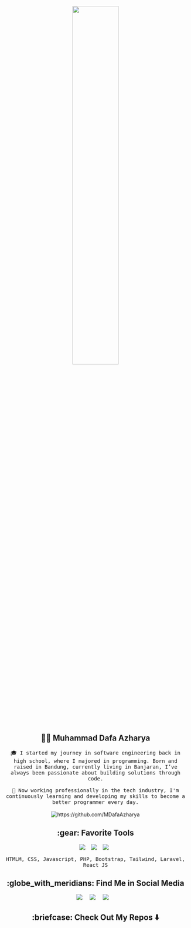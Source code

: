 <div align="center">
    <img src="https://github.com/MDafaAzharya/MDafaAzharya/assets/125567760/d030e3da-964a-4685-ad12-3b3b9ba6559c" width="50%" height="50%" alt="">
</div>

<h2 align="center"> 👨‍💻 Muhammad Dafa Azharya</h2>
<p align="center">
  <samp>
🎓 I started my journey in software engineering back in high school, where I majored in programming. Born and raised in Bandung, currently living in Banjaran, I’ve always been passionate about building solutions through code.
<br><br>
💼 Now working professionally in the tech industry, I'm continuously learning and developing my skills to become a better programmer every day.
  </samp>
  <br> <br>
  <img src="https://komarev.com/ghpvc/?username=MDafaAzharya" alt="https://github.com/MDafaAzharya" />
</p>

<h2 align="center"> :gear:	 Favorite Tools</h2>
<p align="center">
  <img src="https://img.shields.io/badge/PHP-777BB4?style=for-the-badge&logo=php&logoColor=white" />&nbsp;&nbsp;&nbsp;
  <img src="https://img.shields.io/badge/React-%2320232a.svg?logo=react&logoColor=%2361DAFB" />&nbsp;&nbsp;&nbsp;
  <img src="https://img.shields.io/badge/Laravel-FF2D20?style=for-the-badge&logo=laravel&logoColor=white" />&nbsp;&nbsp;
</p>
<p align="center">
  <samp> HTMLM, CSS, Javascript, PHP, Bootstrap, Tailwind, Laravel, React JS
      </samp>
</p>

<h2  align="center">:globe_with_meridians: Find Me in Social Media</h2>
<p align="center">
  <a target="_blank"href="https://www.instagram.com/dfazhrya_/?next=%2F&hl=id"><img src="https://img.shields.io/badge/instagram-%230077B5.svg?&style=for-the-badge&logo=instagram&logoColor=white" /></a>&nbsp;&nbsp;&nbsp;&nbsp;
  <a target="_blank"https://github.com/MDafaAzharya"><img src="https://img.shields.io/badge/twitter-%231DA1F2.svg?&style=for-the-badge&logo=github&logoColor=white" /></a>&nbsp;&nbsp;&nbsp;&nbsp;
  <a href="https://mail.google.com/mail/u/0/?pli=1#inbox"><img src="https://img.shields.io/badge/gmail-%23D14836.svg?&style=for-the-badge&logo=gmail&logoColor=white" /></a>&nbsp;&nbsp;&nbsp;&nbsp;
</p>

<h2  align="center">	:briefcase: Check Out My Repos ⬇️ </h2>
<p align="center">
    <a href="https://github.com/MDafaAzharya?tab=repositories"><img src="https://img.shields.io/badge/GITHUB-777BB4?style=for-the-badge&logo=github&logoColor=blue" alt="" ></a>
</p>
